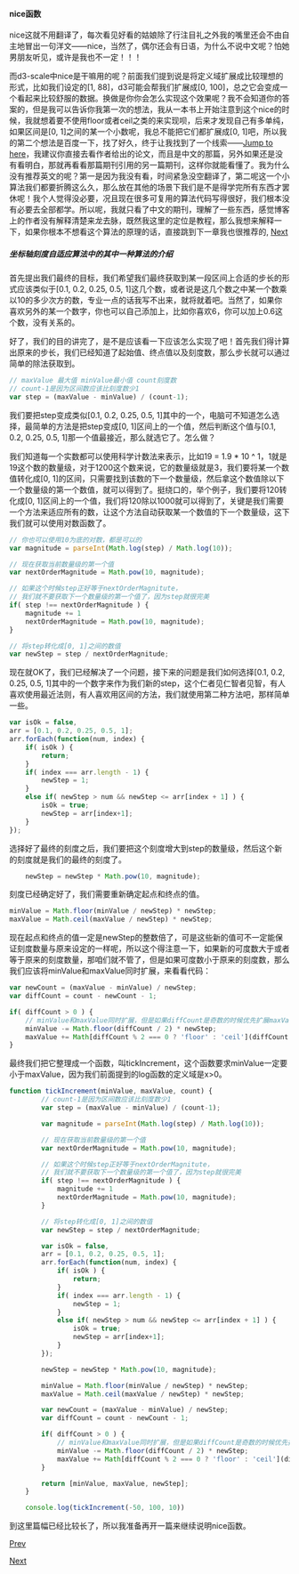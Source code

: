 #### nice函数

nice这就不用翻译了，每次看见好看的姑娘除了行注目礼之外我的嘴里还会不由自主地冒出一句洋文——nice，当然了，偶尔还会有日语，为什么不说中文呢？怕她男朋友听见，或许是我也不一定！！！

而d3-scale中nice是干嘛用的呢？前面我们提到说是将定义域扩展成比较理想的形式，比如我们设定的[1, 88]，d3可能会帮我们扩展成[0, 100]，总之它会变成一个看起来比较舒服的数据。换做是你你会怎么实现这个效果呢？我不会知道你的答案的，但是我可以告诉你我第一次的想法，我从一本书上开始注意到这个nice的时候，我就想着要不使用floor或者ceil之类的来实现呗，后来才发现自己有多单纯，如果区间是[0, 1]之间的某一个小数呢，我总不能把它们都扩展成[0, 1]吧，所以我的第二个想法是百度一下，找了好久，终于让我找到了一个线索——[Jump to here](http://blog.csdn.net/heyzol/article/details/22912389)，我建议你直接去看作者给出的论文，而且是中文的那篇，另外如果还是没有看明白，那就再看看那篇期刊引用的另一篇期刊，这样你就能看懂了。我为什么没有推荐英文的呢？第一是因为我没有看，时间紧急没空翻译了，第二呢这一个小算法我们都要折腾这么久，那么放在其他的场景下我们是不是得学完所有东西才罢休呢！我个人觉得没必要，况且现在很多可复用的算法代码写得很好，我们根本没有必要去全部都学。所以呢，我就只看了中文的期刊，理解了一些东西，感觉博客上的作者没有解释清楚来龙去脉，既然我这里的定位是教程，那么我想来解释一下，如果你根本不想看这个算法的原理的话，直接跳到下一章我也很推荐的, [Next](./linear_4.md)


##### 坐标轴刻度自适应算法中的其中一种算法的介绍

首先提出我们最终的目标，我们希望我们最终获取到某一段区间上合适的步长的形式应该类似于[0.1, 0.2, 0.25, 0.5, 1]这几个数，或者说是这几个数之中某一个数乘以10的多少次方的数，专业一点的话我写不出来，就将就着吧。当然了，如果你喜欢另外的某一个数字，你也可以自己添加上，比如你喜欢6，你可以加上0.6这个数，没有关系的。

好了，我们的目的讲完了，是不是应该看一下应该怎么实现了吧！首先我们得计算出原来的步长，我们已经知道了起始值、终点值以及刻度数，那么步长就可以通过简单的除法获取到。


```Javascript
// maxValue 最大值 minValue最小值 count刻度数
// count-1是因为区间数应该比刻度数少1
var step = (maxValue - minValue) / (count-1);
```

我们要把step变成类似[0.1, 0.2, 0.25, 0.5, 1]其中的一个，电脑可不知道怎么选择，最简单的方法是把step变成[0, 1]区间上的一个值，然后判断这个值与[0.1, 0.2, 0.25, 0.5, 1]那一个值最接近，那么就选它了。怎么做？

我们知道每一个实数都可以使用科学计数法来表示，比如19 = 1.9 * 10 ^ 1，1就是19这个数的数量级，对于1200这个数来说，它的数量级就是3，我们要将某一个数值转化成[0, 1]的区间，只需要找到该数的下一个数量级，然后拿这个数值除以下一个数量级的第一个数值，就可以得到了。挺绕口的，举个例子，我们要将120转化成[0, 1]区间上的一个值，我们将120除以1000就可以得到了，关键是我们需要一个方法来适应所有的数，让这个方法自动获取某一个数值的下一个数量级，这下我们就可以使用对数函数了。


```Javascript
// 你也可以使用10为底的对数，都是可以的
var magnitude = parseInt(Math.log(step) / Math.log(10));

// 现在获取当前数量级的第一个值
var nextOrderMagnitude = Math.pow(10, magnitude);

// 如果这个时候step正好等于nextOrderMagnitute，
// 我们就不要获取下一个数量级的第一个值了，因为step就很完美
if( step !== nextOrderMagnitude ) {
    magnitude += 1
    nextOrderMagnitude = Math.pow(10, magnitude);
}

// 将step转化成[0, 1]之间的数值
var newStep = step / nextOrderMagnitude;
```

现在就OK了，我们已经解决了一个问题，接下来的问题是我们如何选择[0.1, 0.2, 0.25, 0.5, 1]其中的一个数字来作为我们新的step，这个仁者见仁智者见智，有人喜欢使用最近法则，有人喜欢用区间的方法，我们就使用第二种方法吧，那样简单一些。


```JavaScript
var isOk = false,
arr = [0.1, 0.2, 0.25, 0.5, 1];
arr.forEach(function(num, index) {
    if( isOk ) {
        return;
    }
    if( index === arr.length - 1) {
        newStep = 1;
    }
    else if( newStep > num && newStep <= arr[index + 1] ) {
        isOk = true;
        newStep = arr[index+1];
    }
});

```

选择好了最终的刻度之后，我们要把这个刻度增大到step的数量级，然后这个新的刻度就是我们的最终的刻度了。

```JavaScript
	newStep = newStep * Math.pow(10, magnitude);
```


刻度已经确定好了，我们需要重新确定起点和终点的值。

```Javascript
minValue = Math.floor(minValue / newStep) * newStep;
maxValue = Math.ceil(maxValue / newStep) * newStep;	
```

现在起点和终点的值一定是newStep的整数倍了，可是这些新的值可不一定能保证刻度数量与原来设定的一样呢，所以这个得注意一下，如果新的可度数大于或者等于原来的刻度数量，那咱们就不管了，但是如果可度数小于原来的刻度数，那么我们应该将minValue和maxValue同时扩展，来看看代码：

```Javascript
var newCount = (maxValue - minValue) / newStep;
var diffCount = count - newCount - 1;

if( diffCount > 0 ) {
    // minValue和maxValue同时扩展，但是如果diffCount是奇数的时候优先扩展maxValue
    minValue -= Math.floor(diffCount / 2) * newStep;
    maxValue += Math[diffCount % 2 === 0 ? 'floor' : 'ceil'](diffCount / 2) * newStep;
}
```

最终我们把它整理成一个函数，叫tickIncrement，这个函数要求minValue一定要小于maxValue，因为我们前面提到的log函数的定义域是x>0。

```Javascript
function tickIncrement(minValue, maxValue, count) {
        // count-1是因为区间数应该比刻度数少1
        var step = (maxValue - minValue) / (count-1);

        var magnitude = parseInt(Math.log(step) / Math.log(10));

        // 现在获取当前数量级的第一个值
        var nextOrderMagnitude = Math.pow(10, magnitude);

        // 如果这个时候step正好等于nextOrderMagnitute，
        // 我们就不要获取下一个数量级的第一个值了，因为step就很完美
        if( step !== nextOrderMagnitude ) {
            magnitude += 1
            nextOrderMagnitude = Math.pow(10, magnitude);
        }

        // 将step转化成[0, 1]之间的数值
        var newStep = step / nextOrderMagnitude;

        var isOk = false,
        arr = [0.1, 0.2, 0.25, 0.5, 1];
        arr.forEach(function(num, index) {
            if( isOk ) {
                return;
            }
            if( index === arr.length - 1) {
                newStep = 1;
            }
            else if( newStep > num && newStep <= arr[index + 1] ) {
                isOk = true;
                newStep = arr[index+1];
            }
        });

        newStep = newStep * Math.pow(10, magnitude);

        minValue = Math.floor(minValue / newStep) * newStep;
        maxValue = Math.ceil(maxValue / newStep) * newStep;

        var newCount = (maxValue - minValue) / newStep;
        var diffCount = count - newCount - 1;

        if( diffCount > 0 ) {
            // minValue和maxValue同时扩展，但是如果diffCount是奇数的时候优先扩展maxValue
            minValue -= Math.floor(diffCount / 2) * newStep;
            maxValue += Math[diffCount % 2 === 0 ? 'floor' : 'ceil'](diffCount / 2) * newStep;
        }

        return [minValue, maxValue, newStep];
    }

    console.log(tickIncrement(-50, 100, 10))
```

到这里篇幅已经比较长了，所以我准备再开一篇来继续说明nice函数。

[Prev](linear_2.md)

[Next](linear_4.md)
